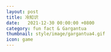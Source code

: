 ```yaml
---
layout: post
title: 冷知识
date:   2021-12-30 00:00:00 +0800
category: fun fact & Gargantua
thumbnail: style/image/gargantua4.gif
icon: game
---
```



<script>
    var url="{{ '/myScript/cool.json'  | prepend : site.baseurl }}"
    window.onload = get_cool_display(url)
</script>



